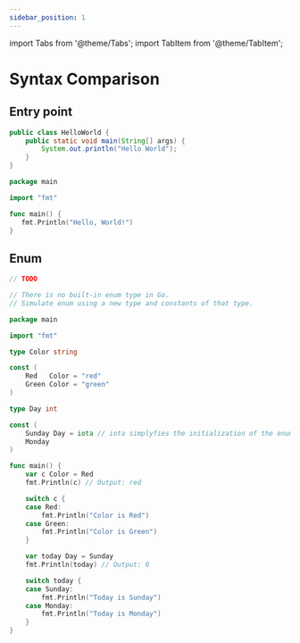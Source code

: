 ```yaml
---
sidebar_position: 1
---
```


import Tabs from '@theme/Tabs';
import TabItem from '@theme/TabItem';

# Syntax Comparison

## Entry point

```java title="Java" showLineNumbers
public class HelloWorld {
    public static void main(String[] args) {
        System.out.println("Hello World");
    }
}
```

```go title="Go" showLineNumbers
package main

import "fmt"

func main() {
   fmt.Println("Hello, World!")
}
```

## Enum

```java title="Java" showLineNumbers
// TODO
```

```go title="Go" showLineNumbers
// There is no built-in enum type in Go.
// Simulate enum using a new type and constants of that type.

package main

import "fmt"

type Color string

const (
    Red   Color = "red"
    Green Color = "green"
)

type Day int

const (
    Sunday Day = iota // iota simplyfies the initialization of the enum values
    Monday
)

func main() {
    var c Color = Red
    fmt.Println(c) // Output: red

    switch c {
    case Red:
        fmt.Println("Color is Red")
    case Green:
        fmt.Println("Color is Green")
    }

    var today Day = Sunday
    fmt.Println(today) // Output: 0

    switch today {
    case Sunday:
        fmt.Println("Today is Sunday")
    case Monday:
        fmt.Println("Today is Monday")
    }
}
```

<!-- <Tabs>
<TabItem value="java" label="Java">

```java showLineNumbers
public class HelloWorld {
    public static void main(String[] args) {
        System.out.println("Hello World");
    }
}
```

</TabItem>
<TabItem value="go" label="Go">

```go showLineNumbers
package main

import "fmt"

func main() {
   fmt.Println("Hello, World!")
}
```

</TabItem>
</Tabs> -->
